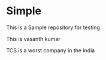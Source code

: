 # Simple
This is a Sample repository for testing

This is vasanth kumar

TCS is a worst company in the india
